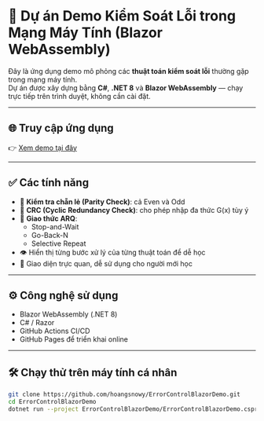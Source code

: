 # 🔧 Dự án Demo Kiểm Soát Lỗi trong Mạng Máy Tính (Blazor WebAssembly)

Đây là ứng dụng demo mô phỏng các **thuật toán kiểm soát lỗi** thường gặp trong mạng máy tính.  
Dự án được xây dựng bằng **C#**, **.NET 8** và **Blazor WebAssembly** — chạy trực tiếp trên trình duyệt, không cần cài đặt.

---

## 🌐 Truy cập ứng dụng

👉 [Xem demo tại đây](https://hoangsnowy.github.io/ErrorControlBlazorDemo/)

---

## ✅ Các tính năng

- 🧮 **Kiểm tra chẵn lẻ (Parity Check)**: cả Even và Odd
- 🔁 **CRC (Cyclic Redundancy Check)**: cho phép nhập đa thức G(x) tùy ý
- 🔄 **Giao thức ARQ**:
  - Stop-and-Wait
  - Go-Back-N
  - Selective Repeat
- 👁️ Hiển thị từng bước xử lý của từng thuật toán để dễ học
- 🧠 Giao diện trực quan, dễ sử dụng cho người mới học

---

## ⚙️ Công nghệ sử dụng

- Blazor WebAssembly (.NET 8)
- C# / Razor
- GitHub Actions CI/CD
- GitHub Pages để triển khai online

---

## 🛠️ Chạy thử trên máy tính cá nhân

```bash
git clone https://github.com/hoangsnowy/ErrorControlBlazorDemo.git
cd ErrorControlBlazorDemo
dotnet run --project ErrorControlBlazorDemo/ErrorControlBlazorDemo.csproj